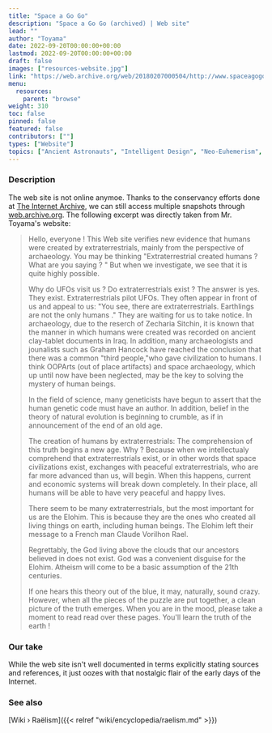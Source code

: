 ```yaml
---
title: "Space a Go Go"
description: "Space a Go Go (archived) | Web site"
lead: ""
author: "Toyama"
date: 2022-09-20T00:00:00+00:00
lastmod: 2022-09-20T00:00:00+00:00
draft: false
images: ["resources-website.jpg"]
link: "https://web.archive.org/web/20180207000504/http://www.spaceagogo.com/index.html"
menu:
  resources:
    parent: "browse"
weight: 310
toc: false
pinned: false
featured: false
contributors: [""]
types: ["Website"]
topics: ["Ancient Astronauts", "Intelligent Design", "Neo-Euhemerism", "Pyramids", "Raëlism"]
---
```


### Description

The web site is not online anymoe. Thanks to the conservancy efforts done at [The Internet Archive](https://archive.org/), we can still access multiple snapshots through [web.archive.org](https://web.archive.org/web/20180207000504/http://www.spaceagogo.com/index.html). The following excerpt was directly taken from Mr. Toyama's website:

> Hello, everyone ! This Web site verifies new evidence that humans were created by extraterrestrials, mainly from the perspective of archaeology. You may be thinking "Extraterrestrial created humans ? What are you saying ? " But when we investigate, we see that it is quite highly possible.
>
> Why do UFOs visit us ? Do extraterrestrials exist ? The answer is yes. They exist. Extraterrestrials pilot UFOs. They often appear in front of us and appeal to us: "You see, there are extraterrestrials. Earthlings are not the only humans ." They are waiting for us to take notice. In archaeology, due to the reserch of Zecharia Sitchin, it is known that the manner in which humans were created was recorded on ancient clay-tablet documents in Iraq. In addition, many archaeologists and jounalists such as Graham Hancock have reached the conclusion that there was a common "third people,"who gave civilization to humans. I think OOPArts (out of place artifacts) and space archaeology, which up until now have been neglected, may be the key to solving the mystery of human beings.
>
> In the field of science, many geneticists have begun to assert that the human genetic code must have an author. In addition, belief in the theory of natural evolution is beginning to crumble, as if in announcement of the end of an old age.
>
> The creation of humans by extraterrestrials: The comprehension of this truth begins a new age. Why ? Because when we intellectualy comprehend that extraterrestrials exist, or in other words that space civilizations exist, exchanges with peaceful extraterrestrials, who are far more advanced than us, will begin. When this happens, current and economic systems will break down completely. In their place, all humans will be able to have very peaceful and happy lives.
>
> There seem to be many extraterrestrials, but the most important for us are the Elohim. This is because they are the ones who created all living things on earth, including human beings. The Elohim left their message to a French man Claude Vorilhon Rael.
>
> Regrettably, the God living above the clouds that our ancestors believed in does not exist. God was a convenient disguise for the Elohim. Atheism will come to be a basic assumption of the 21th centuries.
>
> If one hears this theory out of the blue, it may, naturally, sound crazy. However, when all the pieces of the puzzle are put together, a clean picture of the truth emerges. When you are in the mood, please take a moment to read read over these pages. You'll learn the truth of the earth !

### Our take

While the web site isn't well documented in terms explicitly stating sources and references, it just oozes with that nostalgic flair of the early days of the Internet.

### See also

[Wiki › Raëlism]({{< relref "wiki/encyclopedia/raelism.md" >}})</br>
